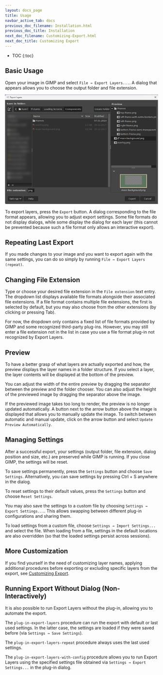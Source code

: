 ```yaml
---
layout: docs_page
title: Usage
navbar_active_tab: docs
previous_doc_filename: Installation.html
previous_doc_title: Installation
next_doc_filename: Customizing-Export.html
next_doc_title: Customizing Export
---
```


* TOC
{:toc}

Basic Usage
-----------

Open your image in GIMP and select `File → Export Layers...`.
A dialog that appears allows you to choose the output folder and file extension.

![Dialog for basic usage of Export Layers](../images/screenshot_dialog_basic_usage.png)

To export layers, press the `Export` button.
A dialog corresponding to the file format appears, allowing you to adjust export settings.
Some file formats do not display dialogs, while some display the dialog for each layer (this cannot be prevented because such a file format only allows an interactive export).


Repeating Last Export
---------------------

If you made changes to your image and you want to export again with the same settings, you can do so simply by running `File → Export Layers (repeat)`.


Changing File Extension
-----------------------

Type or choose your desired file extension in the `File extension` text entry.
The dropdown list displays available file formats alongside their associated file extensions.
If a file format contains multiple file extensions, the first is selected by default, but you may also choose from the other extensions (by clicking or pressing Tab).

For now, the dropdown only contains a fixed list of file formats provided by GIMP and some recognized third-party plug-ins.
However, you may still enter a file extension not in the list in case you use a file format plug-in not recognized by Export Layers.


Preview
-------

To have a better grasp of what layers are actually exported and how, the preview displays the layer names in a folder structure.
If you select a layer, the layer contents will be displayed at the bottom of the preview.

You can adjust the width of the entire preview by dragging the separator between the preview and the folder chooser.
You can also adjust the height of the previewed image by dragging the separator above the image.

If the previewed image takes too long to render, the preview is no longer updated automatically.
A button next to the arrow button above the image is displayed that allows you to manually update the image.
To switch between automatic and manual update, click on the arrow button and select `Update Preview Automatically`.


Managing Settings
-----------------

After a successful export, your settings (output folder, file extension, dialog position and size, etc.) are preserved while GIMP is running.
If you close GIMP, the settings will be reset.

To save settings permanently, press the `Settings` button and choose `Save Settings`.
Alternatively, you can save settings by pressing Ctrl + S anywhere in the dialog.

To reset settings to their default values, press the `Settings` button and choose `Reset Settings`.

You may also save the settings to a custom file by choosing `Settings → Export Settings...`.
This allows swapping between different plug-in configurations and sharing them.

To load settings from a custom file, choose `Settings → Import Settings...` and select the file.
When loading from a file, settings in the default locations are also overridden (so that the loaded settings persist across sessions).


More Customization
------------------

If you find yourself in the need of customizing layer names, applying additional procedures before exporting or excluding specific layers from the export, see [Customizing Export](Customizing-Export.md).


Running Export Without Dialog (Non-Interactively)
-------------------------------------------------

It is also possible to run Export Layers without the plug-in, allowing you to automate the export.

The `plug-in-export-layers` procedure can run the export with default or last used settings.
In the latter case, the settings are loaded if they were saved before (via `Settings → Save Settings`).

The `plug-in-export-layers-repeat` procedure always uses the last used settings.

The `plug-in-export-layers-with-config` procedure allows you to run Export Layers using the specified settings file obtained via `Settings → Export Settings...` in the plug-in dialog.
